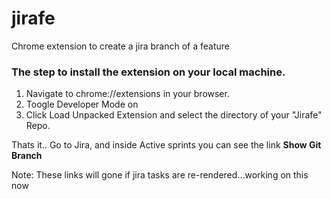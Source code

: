 # jirafe
Chrome extension to create a jira branch of a feature

### The step to install the extension on your local machine.

1. Navigate to chrome://extensions in your browser. 
2. Toogle Developer Mode on
3. Click Load Unpacked Extension and select the directory of your "Jirafe" Repo.

Thats it.. Go to Jira, and inside Active sprints you can see the link **Show Git Branch**

Note: These links will gone if jira tasks are re-rendered...working on this now

